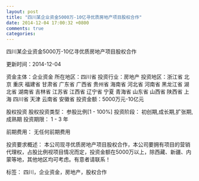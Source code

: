 ```yaml
---
layout: post
title: "四川某企业资金5000万-10亿寻优质房地产项目股权合作"
date: 2014-12-04 17:00:32 +0800
comments: true
categories: 
---
```

四川某企业资金5000万-10亿寻优质房地产项目股权合作



更新时间：2014-12-04

资金主体：企业资金
所在地区：四川省
投资行业：房地产
投资地区：浙江省 北京 重庆 福建省 甘肃省 广东省 广西省 贵州省 海南省 河北省 河南省 黑龙江省 湖北省 湖南省 吉林省 江苏省 江西省 辽宁省 宁夏 青海省 山东省 山西省 陕西省 上海 四川省 天津 云南省 安徽省
投资金额：5000万元-10亿元

股权投资
股权投资类型：
                            参股比例[1 - 100%] 
                                                                                投资阶段：
                            初创期,成长期,扩张期,成熟期 
                                                                                                                                        投资期限：
                            1 - 3 年

前期费用：
无任何前期费用

投资要求概述：
本公司现寻优质房地产项目股权合作，本公司要拥有项目的营销代理权，占股比例视项目情况而定，投资金额在5000万以上，除西藏、新疆、内蒙等地，其他地区均可考虑。有意者请联系！

标签：
四川，企业资金，房地产，股权合作

